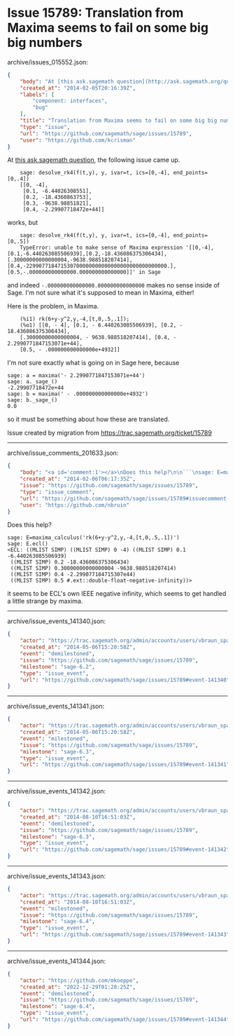 # Issue 15789: Translation from Maxima seems to fail on some big big numbers

archive/issues_015552.json:
```json
{
    "body": "At [this ask.sagemath question](http://ask.sagemath.org/question/3499/looong-computation-by-desolve_rk4), the following issue came up.\n\n```\n    sage: desolve_rk4(f(t,y), y, ivar=t, ics=[0,-4], end_points=[0,.4])\n    [[0, -4],\n     [0.1, -6.44026308551],\n     [0.2, -18.4360863753],\n     [0.3, -9638.98851821],\n     [0.4, -2.29907718472e+44]]\n```\nworks, but \n\n```\n    sage: desolve_rk4(f(t,y), y, ivar=t, ics=[0,-4], end_points=[0,.5])\n    TypeError: unable to make sense of Maxima expression '[[0,-4],[0.1,-6.440263085506939],[0.2,-18.436086375306434],[.30000000000000004,-9638.988518207414],[0.4,-229907718471530700000000000000000000000000000.],[0.5,-.000000000000000.000000000000000]]' in Sage\n```\nand indeed `-.000000000000000.000000000000000` makes no sense inside of Sage.  I'm not sure what it's supposed to mean in Maxima, either!\n\nHere is the problem, in Maxima.\n\n```\n    (%i1) rk(6+y-y^2,y,-4,[t,0,.5,.1]);\n    (%o1) [[0, - 4], [0.1, - 6.440263085506939], [0.2, - 18.436086375306434], \n    [.30000000000000004, - 9638.988518207414], [0.4, - 2.2990771847153071e+44], \n    [0.5, - .000000000000000e+4932]]\n```\n\nI'm not sure exactly what is going on in Sage here, because\n\n```\nsage: a = maxima('- 2.2990771847153071e+44')\nsage: a._sage_()\n-2.29907718472e+44\nsage: b = maxima(' - .000000000000000e+4932')\nsage: b._sage_()\n0.0\n```\nso it must be something about how these are translated.\n\nIssue created by migration from https://trac.sagemath.org/ticket/15789\n\n",
    "created_at": "2014-02-05T20:16:39Z",
    "labels": [
        "component: interfaces",
        "bug"
    ],
    "title": "Translation from Maxima seems to fail on some big big numbers",
    "type": "issue",
    "url": "https://github.com/sagemath/sage/issues/15789",
    "user": "https://github.com/kcrisman"
}
```
At [this ask.sagemath question](http://ask.sagemath.org/question/3499/looong-computation-by-desolve_rk4), the following issue came up.

```
    sage: desolve_rk4(f(t,y), y, ivar=t, ics=[0,-4], end_points=[0,.4])
    [[0, -4],
     [0.1, -6.44026308551],
     [0.2, -18.4360863753],
     [0.3, -9638.98851821],
     [0.4, -2.29907718472e+44]]
```
works, but 

```
    sage: desolve_rk4(f(t,y), y, ivar=t, ics=[0,-4], end_points=[0,.5])
    TypeError: unable to make sense of Maxima expression '[[0,-4],[0.1,-6.440263085506939],[0.2,-18.436086375306434],[.30000000000000004,-9638.988518207414],[0.4,-229907718471530700000000000000000000000000000.],[0.5,-.000000000000000.000000000000000]]' in Sage
```
and indeed `-.000000000000000.000000000000000` makes no sense inside of Sage.  I'm not sure what it's supposed to mean in Maxima, either!

Here is the problem, in Maxima.

```
    (%i1) rk(6+y-y^2,y,-4,[t,0,.5,.1]);
    (%o1) [[0, - 4], [0.1, - 6.440263085506939], [0.2, - 18.436086375306434], 
    [.30000000000000004, - 9638.988518207414], [0.4, - 2.2990771847153071e+44], 
    [0.5, - .000000000000000e+4932]]
```

I'm not sure exactly what is going on in Sage here, because

```
sage: a = maxima('- 2.2990771847153071e+44')
sage: a._sage_()
-2.29907718472e+44
sage: b = maxima(' - .000000000000000e+4932')
sage: b._sage_()
0.0
```
so it must be something about how these are translated.

Issue created by migration from https://trac.sagemath.org/ticket/15789





---

archive/issue_comments_201633.json:
```json
{
    "body": "<a id='comment:1'></a>\nDoes this help?\n\n```\nsage: E=maxima_calculus('rk(6+y-y^2,y,-4,[t,0,.5,.1])')\nsage: E.ecl()\n<ECL: ((MLIST SIMP) ((MLIST SIMP) 0 -4) ((MLIST SIMP) 0.1 -6.440263085506939)\n ((MLIST SIMP) 0.2 -18.436086375306434)\n ((MLIST SIMP) 0.30000000000000004 -9638.988518207414)\n ((MLIST SIMP) 0.4 -2.299077184715307e44)\n ((MLIST SIMP) 0.5 #.ext::double-float-negative-infinity))>\n```\nit seems to be ECL's own IEEE negative infinity, which seems to get handled a little strange by maxima.",
    "created_at": "2014-02-06T06:17:35Z",
    "issue": "https://github.com/sagemath/sage/issues/15789",
    "type": "issue_comment",
    "url": "https://github.com/sagemath/sage/issues/15789#issuecomment-201633",
    "user": "https://github.com/nbruin"
}
```

<a id='comment:1'></a>
Does this help?

```
sage: E=maxima_calculus('rk(6+y-y^2,y,-4,[t,0,.5,.1])')
sage: E.ecl()
<ECL: ((MLIST SIMP) ((MLIST SIMP) 0 -4) ((MLIST SIMP) 0.1 -6.440263085506939)
 ((MLIST SIMP) 0.2 -18.436086375306434)
 ((MLIST SIMP) 0.30000000000000004 -9638.988518207414)
 ((MLIST SIMP) 0.4 -2.299077184715307e44)
 ((MLIST SIMP) 0.5 #.ext::double-float-negative-infinity))>
```
it seems to be ECL's own IEEE negative infinity, which seems to get handled a little strange by maxima.



---

archive/issue_events_141340.json:
```json
{
    "actor": "https://trac.sagemath.org/admin/accounts/users/vbraun_spam",
    "created_at": "2014-05-06T15:20:58Z",
    "event": "demilestoned",
    "issue": "https://github.com/sagemath/sage/issues/15789",
    "milestone": "sage-6.2",
    "type": "issue_event",
    "url": "https://github.com/sagemath/sage/issues/15789#event-141340"
}
```



---

archive/issue_events_141341.json:
```json
{
    "actor": "https://trac.sagemath.org/admin/accounts/users/vbraun_spam",
    "created_at": "2014-05-06T15:20:58Z",
    "event": "milestoned",
    "issue": "https://github.com/sagemath/sage/issues/15789",
    "milestone": "sage-6.3",
    "type": "issue_event",
    "url": "https://github.com/sagemath/sage/issues/15789#event-141341"
}
```



---

archive/issue_events_141342.json:
```json
{
    "actor": "https://trac.sagemath.org/admin/accounts/users/vbraun_spam",
    "created_at": "2014-08-10T16:51:03Z",
    "event": "demilestoned",
    "issue": "https://github.com/sagemath/sage/issues/15789",
    "milestone": "sage-6.3",
    "type": "issue_event",
    "url": "https://github.com/sagemath/sage/issues/15789#event-141342"
}
```



---

archive/issue_events_141343.json:
```json
{
    "actor": "https://trac.sagemath.org/admin/accounts/users/vbraun_spam",
    "created_at": "2014-08-10T16:51:03Z",
    "event": "milestoned",
    "issue": "https://github.com/sagemath/sage/issues/15789",
    "milestone": "sage-6.4",
    "type": "issue_event",
    "url": "https://github.com/sagemath/sage/issues/15789#event-141343"
}
```



---

archive/issue_events_141344.json:
```json
{
    "actor": "https://github.com/mkoeppe",
    "created_at": "2022-12-29T01:28:25Z",
    "event": "demilestoned",
    "issue": "https://github.com/sagemath/sage/issues/15789",
    "milestone": "sage-6.4",
    "type": "issue_event",
    "url": "https://github.com/sagemath/sage/issues/15789#event-141344"
}
```
